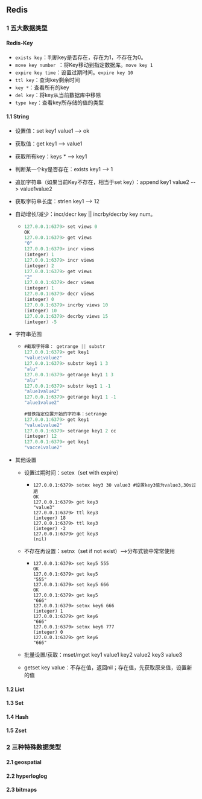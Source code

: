 ## Redis

### 1 五大数据类型

#### Redis-Key

* `exists key`：判断key是否存在，存在为1，不存在为0。
* `move key number `：将Key移动到指定数据库。`move key 1`
* `expire key time`：设置过期时间。`expire key 10`
* `ttl key`：查询key剩余时间
* `key *`：查看所有的key
* `del key`：将key从当前数据库中移除
* `type key`：查看key所存储的值的类型



#### 1.1 String

* 设置值：set key1 value1 --> ok

* 获取值：get key1 --> value1

* 获取所有key：keys * --> key1

* 判断某一个ky是否存在：exists key1 --> 1

* 追加字符串（如果当前Key不存在，相当于set key）：append key1 value2 --> value1value2

* 获取字符串长度：strlen key1 --> 12

* 自动增长/减少：incr/decr key || incrby/decrby key num。

  * ```java
    127.0.0.1:6379> set views 0
    OK
    127.0.0.1:6379> get views
    "0"
    127.0.0.1:6379> incr views
    (integer) 1
    127.0.0.1:6379> incr views
    (integer) 2
    127.0.0.1:6379> get views
    "2"
    127.0.0.1:6379> decr views
    (integer) 1
    127.0.0.1:6379> decr views
    (integer) 0
    127.0.0.1:6379> incrby views 10
    (integer) 10
    127.0.0.1:6379> decrby views 15
    (integer) -5
    ```

* 字符串范围

  * ```java
    #截取字符串： getrange || substr
    127.0.0.1:6379> get key1
    "value1value2"
    127.0.0.1:6379> substr key1 1 3
    "alu"
    127.0.0.1:6379> getrange key1 1 3
    "alu"
    127.0.0.1:6379> substr key1 1 -1
    "alue1value2"
    127.0.0.1:6379> getrange key1 1 -1
    "alue1value2"
        
    #替换指定位置开始的字符串：setrange
    127.0.0.1:6379> get key1
    "value1value2"
    127.0.0.1:6379> setrange key1 2 cc
    (integer) 12
    127.0.0.1:6379> get key1
    "vacce1value2"
    
    ```

* 其他设置

  * 设置过期时间：setex（set with expire）

    * ```
      127.0.0.1:6379> setex key3 30 value3 #设置key3值为value3,30s过期
      OK
      127.0.0.1:6379> get key3
      "value3"
      127.0.0.1:6379> ttl key3
      (integer) 18
      127.0.0.1:6379> ttl key3
      (integer) -2
      127.0.0.1:6379> get key3
      (nil)
      ```

  * 不存在再设置：setnx（set if not exist）-->分布式锁中常常使用

    * ```
      127.0.0.1:6379> set key5 555
      OK
      127.0.0.1:6379> get key5
      "555"
      127.0.0.1:6379> set key5 666
      OK
      127.0.0.1:6379> get key5
      "666"
      127.0.0.1:6379> setnx key6 666
      (integer) 1
      127.0.0.1:6379> get key6
      "666"
      127.0.0.1:6379> setnx key6 777
      (integer) 0
      127.0.0.1:6379> get key6
      "666"
      ```

  * 批量设置/获取：mset/mget key1 value1 key2 value2 key3 value3

  * getset key value：不存在值，返回nil；存在值，先获取原来值，设置新的值



#### 1.2 List



#### 1.3 Set



#### 1.4 Hash



#### 1.5 Zset





### 2 三种特殊数据类型

#### 2.1 geospatial



#### 2.2 hyperloglog



#### 2.3 bitmaps